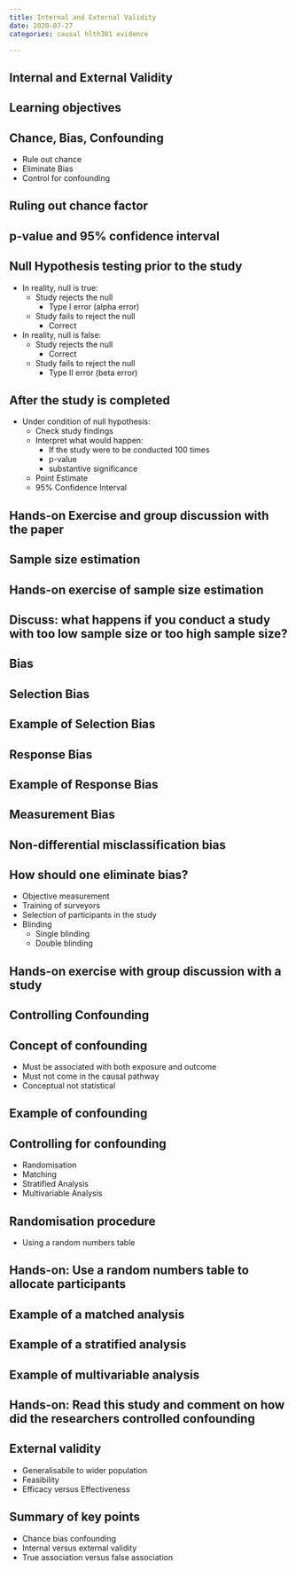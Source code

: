 ```yaml
---
title: Internal and External Validity
date: 2020-07-27
categories: causal hlth301 evidence

---
```


## Internal and External Validity

## Learning objectives

## Chance, Bias, Confounding
- Rule out chance
- Eliminate Bias
- Control for confounding

## Ruling out chance factor

## p-value and 95% confidence interval

## Null Hypothesis testing prior to the study

- In reality, null is true:
  - Study rejects the null
    - Type I error (alpha error)
  - Study fails to reject the null
    - Correct
- In reality, null is false:
  - Study rejects the null
    - Correct
  - Study fails to reject the null
    - Type II error (beta error)
    
## After the study is completed
- Under condition of null hypothesis:
  - Check study findings
  - Interpret what would happen:
    - If the study were to be conducted 100 times
    - p-value
    - substantive significance
  - Point Estimate
  - 95% Confidence Interval
  
## Hands-on Exercise and group discussion with the paper  
 
## Sample size estimation
 
## Hands-on exercise of sample size estimation
 
## Discuss: what happens if you conduct a study with too low sample size or too high sample size?
 
## Bias
 
## Selection Bias
 
## Example of Selection Bias
 
## Response Bias
 
## Example of Response Bias
 
## Measurement Bias
 
## Non-differential misclassification bias
 
## How should one eliminate bias?
 - Objective measurement
 - Training of surveyors
 - Selection of participants in the study
 - Blinding
   - Single blinding
   - Double blinding
 
## Hands-on exercise with group discussion with a study

## Controlling Confounding

## Concept of confounding
- Must be associated with both exposure and outcome
- Must not come in the causal pathway 
- Conceptual not statistical

## Example of confounding

## Controlling for confounding
- Randomisation
- Matching
- Stratified Analysis
- Multivariable Analysis

## Randomisation procedure
- Using a random numbers table

## Hands-on: Use a random numbers table to allocate participants

## Example of a matched analysis

## Example of a stratified analysis

## Example of multivariable analysis

## Hands-on: Read this study and comment on how did the researchers controlled confounding

## External validity
- Generalisabile to wider population
- Feasibility
- Efficacy versus Effectiveness

## Summary of key points
- Chance bias confounding
- Internal versus external validity
- True association versus false association
    
